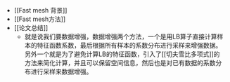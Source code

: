 - [[Fast mesh 背景]]
- [[Fast mesh方法]]
- [[论文总结]]
	- 就是说我们要数据增强，数据增强两个方法，一个是用LB算子直接计算样本的特征函数系数，最后根据所有样本的系数分布进行采样来增强数据。另外一个就是为了避免计算LB的特征函数，引入了[[切夫雪比多项式]]的方法来简化计算，并且可以保留空间信息，然后也是对已有数据的系数分布进行采样来数据增强。